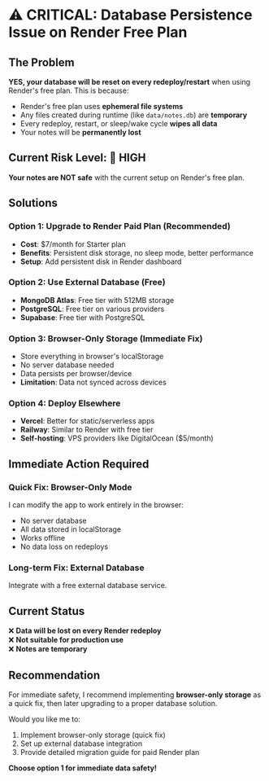 # ⚠️ CRITICAL: Database Persistence Issue on Render Free Plan

## The Problem

**YES, your database will be reset on every redeploy/restart** when using Render's free plan. This is because:

- Render's free plan uses **ephemeral file systems**
- Any files created during runtime (like `data/notes.db`) are **temporary**
- Every redeploy, restart, or sleep/wake cycle **wipes all data**
- Your notes will be **permanently lost**

## Current Risk Level: 🔴 HIGH

**Your notes are NOT safe** with the current setup on Render's free plan.

## Solutions

### Option 1: Upgrade to Render Paid Plan (Recommended)
- **Cost**: $7/month for Starter plan
- **Benefits**: Persistent disk storage, no sleep mode, better performance
- **Setup**: Add persistent disk in Render dashboard

### Option 2: Use External Database (Free)
- **MongoDB Atlas**: Free tier with 512MB storage
- **PostgreSQL**: Free tier on various providers
- **Supabase**: Free tier with PostgreSQL

### Option 3: Browser-Only Storage (Immediate Fix)
- Store everything in browser's localStorage
- No server database needed
- Data persists per browser/device
- **Limitation**: Data not synced across devices

### Option 4: Deploy Elsewhere
- **Vercel**: Better for static/serverless apps
- **Railway**: Similar to Render with free tier
- **Self-hosting**: VPS providers like DigitalOcean ($5/month)

## Immediate Action Required

### Quick Fix: Browser-Only Mode
I can modify the app to work entirely in the browser:
- No server database
- All data stored in localStorage
- Works offline
- No data loss on redeploys

### Long-term Fix: External Database
Integrate with a free external database service.

## Current Status

❌ **Data will be lost on every Render redeploy**  
❌ **Not suitable for production use**  
❌ **Notes are temporary**  

## Recommendation

For immediate safety, I recommend implementing **browser-only storage** as a quick fix, then later upgrading to a proper database solution.

Would you like me to:
1. Implement browser-only storage (quick fix)
2. Set up external database integration
3. Provide detailed migration guide for paid Render plan

**Choose option 1 for immediate data safety!**